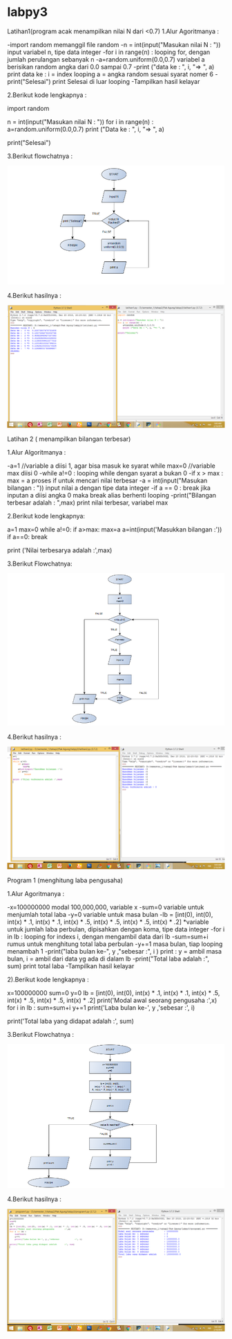 # labpy3

Latihan1(program acak menampilkan nilai N dari <0.7)
1.Alur Agoritmanya :

-import random memanggil file random
-n = int(input("Masukan nilai N : ")) input variabel n, tipe data integer
-for i in range(n) : looping for, dengan jumlah perulangan sebanyak n
-a=random.uniform(0.0,0.7) variabel a berisikan random angka dari 0.0 sampai 0.7
-print ("data ke : ", i, "=> ", a) print data ke : i = index looping a = angka random sesuai syarat nomer 6
-print("Selesai") print Selesai di luar looping
-Tampilkan hasil kelayar


2.Berikut kode lengkapnya :

import random

n = int(input("Masukan nilai N : "))
for i in range(n) :
    a=random.uniform(0.0,0.7)
    print ("Data ke : ", i, "=> ", a)
    
print("Selesai")

3.Berikut flowchatnya :

![img](https://github.com/sitidarojah28/labpy3/blob/master/flowchatlatihan1.png)

4.Berikut hasilnya :

![im](https://github.com/sitidarojah28/labpy3/blob/master/hasil1.png)

Latihan 2 ( menampilkan bilangan terbesar)

1.Alur Algoritmanya :

-a=1 //variable a diisi 1, agar bisa masuk ke syarat while max=0 //variable max diisi 0
-while a!=0 : looping while dengan syarat a bukan 0
-if x > max : max = a proses if untuk mencari nilai terbesar
-a = int(input("Masukan bilangan : ")) input nilai a dengan tipe data integer
-if a == 0 : break jika inputan a diisi angka 0 maka break alias berhenti looping
-print("Bilangan terbesar adalah : ",max) print nilai terbesar, variabel max


2.Berikut kode lengkapnya:

a=1
max=0
while a!=0:
    if a>max:
        max=a
    a=int(input('Masukkan bilangan :'))
    if a==0:
         break
        
print ('Nilai terbesarya adalah :',max)

3.Berikut Flowchatnya:

![img](https://github.com/sitidarojah28/labpy3/blob/master/flowchatlatihan2.png)

4.Berikut hasilnya :

![img](https://github.com/sitidarojah28/labpy3/blob/master/hasil2.png)

Program 1 (menghitung laba pengusaha)

1.Alur Agoritmanya :

-x=100000000 modal 100,000,000, variable x
-sum=0 variable untuk menjumlah total laba
-y=0 variable untuk masa bulan
-lb = [int(0), int(0), int(x) * .1, int(x) * .1, int(x) * .5, int(x) * .5, int(x) * .5, int(x) * .2] 
*variable untuk jumlah laba perbulan, 
 dipisahkan dengan koma, tipe data integer
-for i in lb : looping for indexs i, dengan mengambil data dari lb
-sum=sum+i rumus untuk menghitung total laba perbulan
-y+=1 masa bulan, tiap looping menambah 1
-print("laba bulan ke-", y ,"sebesar :", i ) print : y = ambil masa bulan, i = ambil dari data yg ada di dalam lb
-print("Total laba adalah :", sum) print total laba
-Tampilkan hasil kelayar 


2).Berikut kode lengkapnya :

x=100000000
sum=0
y=0
lb = [int(0), int(0), int(x) * .1, int(x) * .1, int(x) * .5, int(x) * .5, int(x) * .5, int(x) * .2]
print('Modal awal seorang pengusaha        :',x)
for i in lb :
    sum=sum+i
    y+=1
    print('Laba bulan ke-', y ,'sebesar            :', i)

print('Total laba yang didapat adalah      :', sum)

3.Berikut Flowchatnya :

![img](https://github.com/sitidarojah28/labpy3/blob/master/flowchatprogram1.png)

4.Berikut hasilnya :

![im](https://github.com/sitidarojah28/labpy3/blob/master/program1.png)

